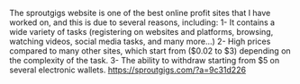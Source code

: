 The sproutgigs website is one of the best online profit sites that I have worked on, and this is due to several reasons, including:
1- It contains a wide variety of tasks (registering on websites and platforms, browsing, watching videos, social media tasks, and many more...) 
2- High prices compared to many other sites, which start from ($0.02 to $3) depending on the complexity of the task. 
3- The ability to withdraw starting from $5 on several electronic wallets.
https://sproutgigs.com/?a=9c31d226
